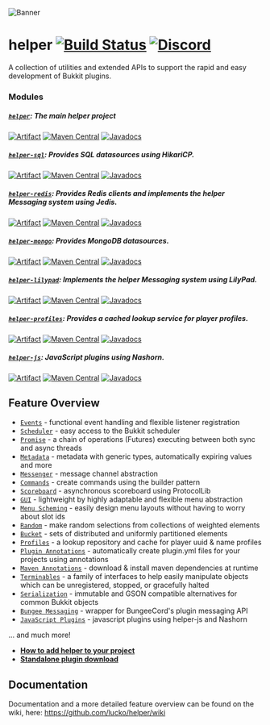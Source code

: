 ![](https://i.imgur.com/zllxTFp.png "Banner")
# helper [![Build Status](https://ci.lucko.me/job/helper/badge/icon)](https://ci.lucko.me/job/helper/) [![Discord](https://img.shields.io/badge/chat-on%20discord-blue.svg)](https://discord.gg/Rnbpc7s)
A collection of utilities and extended APIs to support the rapid and easy development of Bukkit plugins.

### Modules
##### [`helper`](https://github.com/lucko/helper/tree/master/helper): The main helper project
[![Artifact](https://img.shields.io/badge/build-artifact-brightgreen.svg)](https://ci.lucko.me/job/helper/lastSuccessfulBuild/artifact/helper/target/helper.jar) [![Maven Central](https://maven-badges.herokuapp.com/maven-central/me.lucko/helper/badge.svg)](https://maven-badges.herokuapp.com/maven-central/me.lucko/helper) [![Javadocs](https://javadoc.io/badge/me.lucko/helper.svg)](https://javadoc.io/doc/me.lucko/helper)

##### [`helper-sql`](https://github.com/lucko/helper/tree/master/helper-sql): Provides SQL datasources using HikariCP.
[![Artifact](https://img.shields.io/badge/build-artifact-brightgreen.svg)](https://ci.lucko.me/job/helper/lastSuccessfulBuild/artifact/helper-sql/target/helper-sql.jar) [![Maven Central](https://maven-badges.herokuapp.com/maven-central/me.lucko/helper-sql/badge.svg)](https://maven-badges.herokuapp.com/maven-central/me.lucko/helper-sql) [![Javadocs](https://javadoc.io/badge/me.lucko/helper-sql.svg)](https://javadoc.io/doc/me.lucko/helper-sql)

##### [`helper-redis`](https://github.com/lucko/helper/tree/master/helper-redis): Provides Redis clients and implements the helper Messaging system using Jedis.
[![Artifact](https://img.shields.io/badge/build-artifact-brightgreen.svg)](https://ci.lucko.me/job/helper/lastSuccessfulBuild/artifact/helper-redis/target/helper-redis.jar) [![Maven Central](https://maven-badges.herokuapp.com/maven-central/me.lucko/helper-redis/badge.svg)](https://maven-badges.herokuapp.com/maven-central/me.lucko/helper-redis) [![Javadocs](https://javadoc.io/badge/me.lucko/helper-redis.svg)](https://javadoc.io/doc/me.lucko/helper-redis)

##### [`helper-mongo`](https://github.com/lucko/helper/tree/master/helper-mongo): Provides MongoDB datasources.
[![Artifact](https://img.shields.io/badge/build-artifact-brightgreen.svg)](https://ci.lucko.me/job/helper/lastSuccessfulBuild/artifact/helper-mongo/target/helper-mongo.jar) [![Maven Central](https://maven-badges.herokuapp.com/maven-central/me.lucko/helper-mongo/badge.svg)](https://maven-badges.herokuapp.com/maven-central/me.lucko/helper-mongo) [![Javadocs](https://javadoc.io/badge/me.lucko/helper-mongo.svg)](https://javadoc.io/doc/me.lucko/helper-mongo)

##### [`helper-lilypad`](https://github.com/lucko/helper/tree/master/helper-lilypad): Implements the helper Messaging system using LilyPad.
[![Artifact](https://img.shields.io/badge/build-artifact-brightgreen.svg)](https://ci.lucko.me/job/helper/lastSuccessfulBuild/artifact/helper-lilypad/target/helper-lilypad.jar) [![Maven Central](https://maven-badges.herokuapp.com/maven-central/me.lucko/helper-lilypad/badge.svg)](https://maven-badges.herokuapp.com/maven-central/me.lucko/helper-lilypad) [![Javadocs](https://javadoc.io/badge/me.lucko/helper-lilypad.svg)](https://javadoc.io/doc/me.lucko/helper-lilypad)

##### [`helper-profiles`](https://github.com/lucko/helper/tree/master/helper-profiles): Provides a cached lookup service for player profiles.
[![Artifact](https://img.shields.io/badge/build-artifact-brightgreen.svg)](https://ci.lucko.me/job/helper/lastSuccessfulBuild/artifact/helper-profiles/target/helper-profiles.jar) [![Maven Central](https://maven-badges.herokuapp.com/maven-central/me.lucko/helper-profiles/badge.svg)](https://maven-badges.herokuapp.com/maven-central/me.lucko/helper-profiles) [![Javadocs](https://javadoc.io/badge/me.lucko/helper-profiles.svg)](https://javadoc.io/doc/me.lucko/helper-profiles)

##### [`helper-js`](https://github.com/lucko/helper/tree/master/helper-js): JavaScript plugins using Nashorn.
[![Artifact](https://img.shields.io/badge/build-artifact-brightgreen.svg)](https://ci.lucko.me/job/helper/lastSuccessfulBuild/artifact/helper-js/target/helper-js.jar) [![Maven Central](https://maven-badges.herokuapp.com/maven-central/me.lucko/helper-js/badge.svg)](https://maven-badges.herokuapp.com/maven-central/me.lucko/helper-js) [![Javadocs](https://javadoc.io/badge/me.lucko/helper-js.svg)](https://javadoc.io/doc/me.lucko/helper-js)

## Feature Overview

* [`Events`](https://github.com/lucko/helper/wiki/helper:-Events) - functional event handling and flexible listener registration
* [`Scheduler`](https://github.com/lucko/helper/wiki/helper:-Scheduler) - easy access to the Bukkit scheduler
* [`Promise`](https://github.com/lucko/helper/wiki/helper:-Promise) - a chain of operations (Futures) executing between both sync and async threads
* [`Metadata`](https://github.com/lucko/helper/wiki/helper:-Metadata) - metadata with generic types, automatically expiring values and more
* [`Messenger`](https://github.com/lucko/helper/wiki/helper:-Messenger) - message channel abstraction
* [`Commands`](https://github.com/lucko/helper/wiki/helper:-Commands) - create commands using the builder pattern
* [`Scoreboard`](https://github.com/lucko/helper/wiki/helper:-Scoreboard) - asynchronous scoreboard using ProtocolLib
* [`GUI`](https://github.com/lucko/helper/wiki/helper:-GUI) - lightweight by highly adaptable and flexible menu abstraction
* [`Menu Scheming`](https://github.com/lucko/helper/wiki/helper:-Menu-Scheming) - easily design menu layouts without having to worry about slot ids
* [`Random`](https://github.com/lucko/helper/wiki/helper:-Random) - make random selections from collections of weighted elements
* [`Bucket`](https://github.com/lucko/helper/wiki/helper:-Bucket) - sets of distributed and uniformly partitioned elements
* [`Profiles`](https://github.com/lucko/helper/wiki/helper:-Profiles) - a lookup repository and cache for player uuid & name profiles
* [`Plugin Annotations`](https://github.com/lucko/helper/wiki/helper:-Plugin-Annotations) - automatically create plugin.yml files for your projects using annotations
* [`Maven Annotations`](https://github.com/lucko/helper/wiki/helper:-Maven-Annotations) - download & install maven dependencies at runtime
* [`Terminables`](https://github.com/lucko/helper/wiki/helper:-Terminables) - a family of interfaces to help easily manipulate objects which can be unregistered, stopped, or gracefully halted
* [`Serialization`](https://github.com/lucko/helper/wiki/helper:-Serialization) - immutable and GSON compatible alternatives for common Bukkit objects
* [`Bungee Messaging`](https://github.com/lucko/helper/wiki/helper:-Bungee-Messaging) - wrapper for BungeeCord's plugin messaging API
* [`JavaScript Plugins`](https://github.com/lucko/helper/wiki/helper-js:-Introduction) - javascript plugins using helper-js and Nashorn

... and much more!

* [**How to add helper to your project**](https://github.com/lucko/helper/wiki/General:-Using-helper)
* [**Standalone plugin download**](https://ci.lucko.me/job/helper/)


## Documentation

Documentation and a more detailed feature overview can be found on the wiki, here: https://github.com/lucko/helper/wiki
